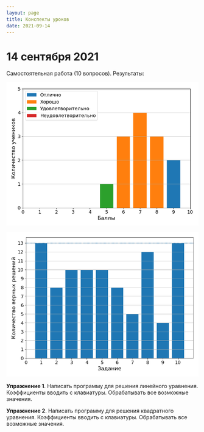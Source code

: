 ```yaml
---
layout: page
title: Конспекты уроков
date: 2021-09-14
---
```


# 14 сентября 2021

Самостоятельная работа (10 вопросов). Результаты:

![](gradehist_2021_09_14.png)

![](tasks_2021_09_14.png)


**Упражнение 1**. Написать программу для решения линейного уравнения. Коэффициенты вводить с клавиатуры. Обрабатывать все возможные значения.

**Упражнение 2**. Написать программу для решения квадратного уравнения. Коэффициенты вводить с клавиатуры. Обрабатывать все возможные значения.
